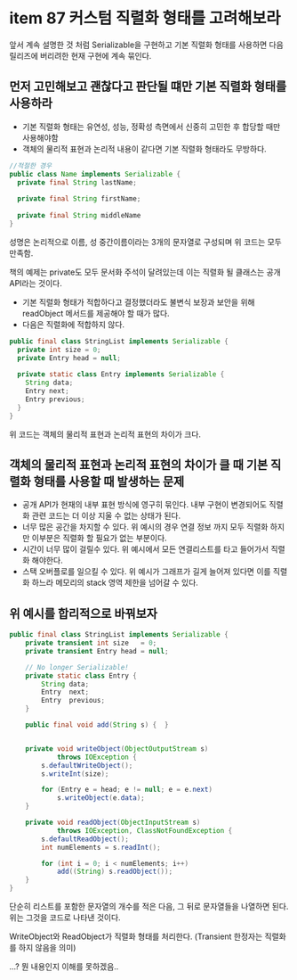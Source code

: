 # item 87 커스텀 직렬화 형태를 고려해보라

앞서 계속 설명한 것 처럼 Serializable을 구현하고 기본 직렬화 형태를 사용하면 다음 릴리즈에 버리려한 현재 구현에 계속 묶인다.



## 먼저 고민해보고 괜찮다고 판단될 떄만 기본 직렬화 형태를 사용하라

- 기본 직렬화 형태는 유연성, 성능, 정확성 측면에서 신중히 고민한 후 합당할 때만 사용해야함
- 객체의 물리적 표현과 논리적 내용이 같다면 기본 직렬화 형태라도 무방하다.

```java
//적절한 경우
public class Name implements Serializable {
  private final String lastName;
  
  private final String firstName;
  
  private final String middleName
}
```

성명은 논리적으로 이름, 성 중간이름이라는 3개의 문자열로 구성되며 위 코드는 모두 만족함.

책의 예제는 private도 모두 문서화 주석이 달려있는데 이는 직렬화 될 클래스는 공개 API라는 것이다.

- 기본 직렬화 형태가 적합하다고 결정했더라도 불변식 보장과 보안을 위해 readObject 메서드를 제공해야 할 때가 많다.
- 다음은 직렬화에 적합하지 않다.

```java
public final class StringList implements Serializable {
  private int size = 0;
  private Entry head = null;
  
  private static class Entry implements Serializable {
    String data;
    Entry next;
    Entry previous;
  }
}
```

위 코드는 객체의 물리적 표현과 논리적 표현의 차이가 크다.



## 객체의 물리적 표현과 논리적 표현의 차이가 클 때 기본 직렬화 형태를 사용할 때 발생하는 문제

- 공개 API가 현재의 내부 표현 방식에 영구히 묶인다.
  내부 구현이 변경되어도 직렬화 관련 코드는 더 이상 지울 수 없는 상태가 된다.
- 너무 많은 공간을 차지할 수 있다.
  위 예시의 경우 연결 정보 까지 모두 직렬화 하지만 이부분은 직렬화 할 필요가 없는 부분이다.
- 시간이 너무 많이 걸릴수 있다.
  위 예시에서 모든 연결리스트를 타고 들어가서 직렬화 해야한다.
- 스택 오버플로를 일으킬 수 있다.
  위 예시가 그래프가 길게 늘어져 있다면 이를 직렬화 하느라 메모리의 stack 영역 제한을 넘어갈 수 있다.



## 위 예시를 합리적으로 바꿔보자

```java
public final class StringList implements Serializable {
    private transient int size   = 0;
    private transient Entry head = null;

    // No longer Serializable!
    private static class Entry {
        String data;
        Entry  next;
        Entry  previous;
    }

    public final void add(String s) {  }


    private void writeObject(ObjectOutputStream s)
            throws IOException {
        s.defaultWriteObject();
        s.writeInt(size);

        for (Entry e = head; e != null; e = e.next)
            s.writeObject(e.data);
    }

    private void readObject(ObjectInputStream s)
            throws IOException, ClassNotFoundException {
        s.defaultReadObject();
        int numElements = s.readInt();

        for (int i = 0; i < numElements; i++)
            add((String) s.readObject());
    }
}
```

단순히 리스트를 포함한 문자열의 개수를 적은 다음, 그 뒤로 문자열들을 나열하면 된다. 위는 그것을 코드로 나타낸 것이다.

WriteObject와 ReadObject가 직렬화 형태를 처리한다. (Transient 한정자는 직렬화를 하지 않음을 의미)

...? 뭔 내용인지 이해를 못하겠음..